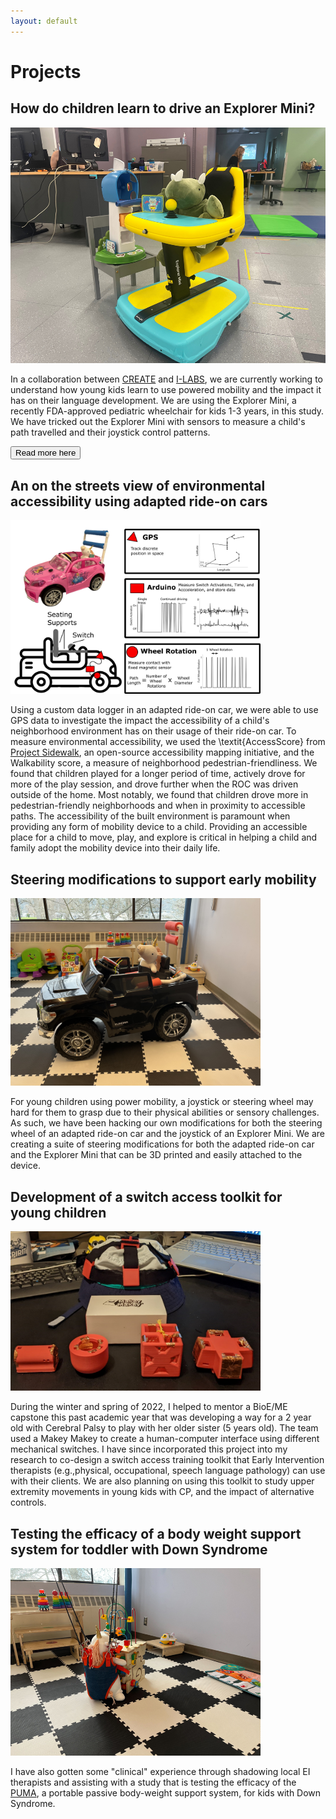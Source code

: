 ```yaml
---
layout: default
---
```


# Projects

## How do children learn to drive an Explorer Mini?
<img class="wrapped" src="photos/Exploratory-Play-Explorer-Mini.png" alt = "A dinosaur toy driving an Explorer Mini up to a toy mailbox.">

In a collaboration between [CREATE](https://create.uw.edu/) and [I-LABS](https://ilabs.uw.edu/), we are currently working to understand how young kids learn to use powered mobility and the impact it has on their language development. We are using the Explorer Mini, a recently FDA-approved pediatric wheelchair for kids 1-3 years, in this study. We have tricked out the Explorer Mini with sensors to measure a child's path travelled and their joystick control patterns. 

<button name="button" onclick="https://create.uw.edu/initiatives/moonshot-access-mobility-and-the-brain/">Read more here</button>

## An on the streets view of environmental accessibility using adapted ride-on cars
<img class="wrapped" src="photos/ROC-GPS-Methods.png" alt = "A pink adapted ride-on car is shown in the upper left corner with a switch on the steering wheel and PVC back supports attached to the rear of the vehicle. A stuffed unicorn sits in the driver's seat. In the bottom left corner, a graphic of an adapted ride-on car shows seating supports in the form of an armrest and backrest and a switch mounted on the steering wheel. The datalogger is shown in red with a triangle on the hood of the car, the main datalogger is a red rectangle behind the front wheel, and the wheel rotation sensor is mounted on the front wheel as a red circle. The GPS is used to track discrete position in space and an example of a path map in latitude and longitude is shown. The Arduino is used to measure switch activations, time, and acceleration and store data. An example of on and off switch activations is shown for a single button press and continued button press. An example of tri-axis accelerometer data is also shown. Wheel rotation measures contact with a fixed magnetic sensor on the wheel. The wheel rotation is shown as a binary data source with a high showing each wheel rotation. The path length was calculated by measuring the number of wheel rotations by the wheel diameter." width = "400"/>

Using a custom data logger in an adapted ride-on car, we were able to use GPS data to investigate the impact the accessibility of a child's neighborhood environment has on their usage of their ride-on car. To measure environmental accessibility, we used the \textit{AccessScore} from [Project Sidewalk](https://sidewalk-sea.cs.washington.edu/), an open-source accessibility mapping initiative, and the Walkability score, a measure of neighborhood pedestrian-friendliness. We found that children played for a longer period of time, actively drove for more of the play session, and drove further when the ROC was driven outside of the home. Most notably, we found that children drove more in pedestrian-friendly neighborhoods and when in proximity to accessible paths. The accessibility of the built environment is paramount when providing any form of mobility device to a child. Providing an accessible place for a child to move, play, and explore is critical in helping a child and family adopt the mobility device into their daily life.

## Steering modifications to support early mobility
<img class="wrapped" src="photos/Steering-Rod-Demonstration.jpg" alt = "A stuffed unicorn toy sitting in an adapted ride-on car with a 3D printed steering rod mounted on the steering wheel." width = "400"/>

For young children using power mobility, a joystick or steering wheel may hard for them to grasp due to their physical abilities or sensory challenges. As such, we have been hacking our own modifications for both the steering wheel of an adapted ride-on car and the joystick of an Explorer Mini. We are creating a suite of steering modifications for both the adapted ride-on car and the Explorer Mini that can be 3D printed and easily attached to the device. 

## Development of a switch access toolkit for young children
<img class="wrapped" src="photos/Makey-Makey-kit.png" alt = "The Makey Makey alongside customized 3D printed tilt sensors." width = "400"/>

During the winter and spring of 2022, I helped to mentor a BioE/ME capstone this past academic year that was developing a way for a 2 year old with Cerebral Palsy to play with her older sister (5 years old). The team used a Makey Makey to create a human-computer interface using different mechanical switches. I have since incorporated this project into my research to co-design a switch access training toolkit that Early Intervention therapists (e.g.,physical, occupational, speech language pathology) can use with their clients. We are also planning on using this toolkit to study upper extremity movements in young kids with CP, and the impact of alternative controls. 

## Testing the efficacy of a body weight support system for toddler with Down Syndrome
<img class="wrapped" src="photos/Body-Weight-Support-System.png" alt = "A stuffed unicorn playing with a block while in a body weight support system." width = "400"/>

I have also gotten some "clinical" experience through shadowing local EI therapists and assisting with a study that is testing the efficacy of the [PUMA](enlitenllc.com), a portable passive body-weight support system, for kids with Down Syndrome. 
